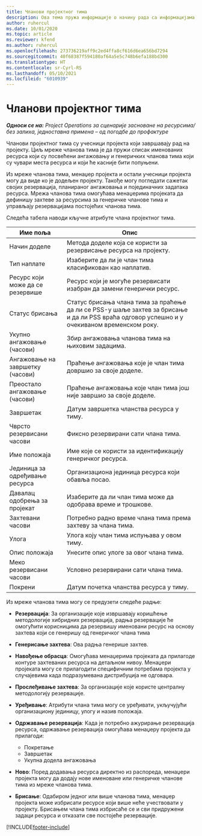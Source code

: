 ```yaml
---
title: Чланови пројектног тима
description: Ова тема пружа информације о начину рада са информацијама, атрибутима и распоредом чланова пројектног тима.
author: ruhercul
ms.date: 10/01/2020
ms.topic: article
ms.reviewer: kfend
ms.author: ruhercul
ms.openlocfilehash: 273736219aff9c2ed4ffa8cf616d6ea656bd7294
ms.sourcegitcommit: 40f68387f594180af64a5e5c748b6efa188bd300
ms.translationtype: HT
ms.contentlocale: sr-Cyrl-RS
ms.lasthandoff: 05/10/2021
ms.locfileid: "6010939"
---
```

# <a name="project-team-members"></a>Чланови пројектног тима

_**Односи се на:** Project Operations за сценарије засноване на ресурсима/без залиха, једноставна примена – од погодбе до профактуре_

Чланови пројектног тима су учесници пројекта који завршавају рад на пројекту. Циљ мреже чланова тима је да пружи списак именованих ресурса који су посвећени ангажовању и генеричких чланова тима који су чувари места ресурса и који ће касније бити попуњени.

Из мреже чланова тима, менаџер пројекта и остали учесници пројекта могу да виде ко је додељен пројекту. Такође могу погледати сажетак својих резервација, планираног ангажовања и појединачних задатака ресурса. Мрежа чланова тима омогућава менаџерима пројеката да дефинишу захтеве за ресурсима за генеричке чланове тима и управљају резервацијама постојећих чланова тима.

Следећа табела наводи кључне атрибуте члана пројектног тима.

| Име поља          | Опис                                                                                                                                                                  |
|--------------------------|-----------------------------------------------------------------------------------------------------------------------------------------------------------------------------------|
| Начин доделе        | Метода доделе која се користи за резервисање ресурса на пројекту.                                                                         |
| Тип наплате             | Изаберите да ли је члан тима класификован као наплатив.                                                                                                                                       |
| Ресурс који може да се резервише        | Ресурс који је могуће резервисати изабран да замени генерички ресурс.                                                                                                                   |
| Статус брисања            | Статус брисања члана тима за праћење да ли се PSS-у шаље захтев за брисање и да ли PSS враћа одговор успешно и у очекиваном временском року. |
| Укупно ангажовање (часови)     | Збир ангажовања чланова тима на њиховим задацима.                                                                                                                         |
| Ангажовање на завршетку (часови) | Праћење ангажовања које је члан тима довршио за своје доделе.                                                                                           |
| Преостало ангажовање (часови) | Праћење ангажовања које члан тима још није завршио за своје доделе.                                                                                    |
| Завршетак                   | Датум завршетка чланства ресурса у тиму.                                                                                                                                            |
| Чврсто резервисани часови        | Фиксно резервирани сати члана тима.                                                                                                                                                                |
| Име положаја            | Име које се користи за идентификацију генеричког ресурса.                                                                                                                                   |
| Јединица за одређивање ресурса          | Организациона јединица ресурса који обавља посао.                                                                                                                      |
| Давалац одобрења за пројекат         | Изаберите да ли члан тима може да одобрава време и трошкове.                                                                                                                     |
| Захтевани часови           | Потребно радно време члана тима према захтеву за члана тима.                                                                                                                       |
| Улога                     | Улога коју члан тима испуњава у овом тиму.                                                                                                                                |
| Опис положаја     | Унесите опис улоге за овог члана тима.                                                                                                                             |
| Меко резервисани часови        | Условно резервирани сати члана тима.                                                                                                                                                                 |
| Покрени                    | Датум почетка чланства ресурса у тиму.                                                                                                                                          |

Из мреже чланова тима могу се предузети следеће радње:

- **Резервација**: За организације које извршавају коришћење методологије хибридних резервација, радња резервације ће омогућити корисницима да резервишу именовани ресурс на основу захтева који се генеришу од генеричког члана тима
- **Генерисање захтева**: Ова радња генерише захтев.
- **Навођење обрасца**: Омогућава менаџерима пројеката да прилагоде контуре захтеваних ресурса на детаљном нивоу. Менаџери пројеката могу се прилагодити специфичним потребама пројекта у случајевима када подразумевана дистрибуција не одговара.
- **Прослеђивање захтева**: За организације које користе централну методологију резервације.
- **Уређивање**: Атрибути члана тима могу се уређивати, укључујући организациону јединицу, улогу и назив положаја.
- **Одржавање резервација**: Када је потребно ажурирање резервација ресурса, одржавање резервација омогућава менаџеру пројекта да прилагоди:

    - Покретање
    - Завршетак
    - Укупна додела ангажовања

- **Ново**: Поред додавања ресурса директно из распореда, менаџери пројекта могу да додају нове именоване или генеричке чланове тима из мреже чланова тима.
- **Брисање**: Одабиром једног или више чланова тима, менаџер пројекта може избрисати ресурсе који више неће учествовати у пројекту. Брисањем члана тима избрисаће се и сви придружени задаци ресурса и отказати све постојеће резервације.


[!INCLUDE[footer-include](../includes/footer-banner.md)]